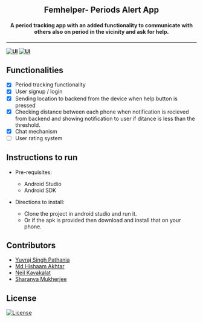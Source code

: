 <p align="center">

</a>
	<h2 align="center"> Femhelper- Periods Alert App </h2>
	<h4 align="center"> A period tracking app with an added functionality to communicate with others also on period in the vicinity and ask for help. <h4>
</p>

--- 
  [![UI ](https://img.shields.io/badge/User%20Interface-Link%20to%20UI-orange?style=flat-square&logo=appveyor)](https://www.figma.com/file/rnbTscS9DpLTvhBnWpMcuG/FemHelper)
  [![UI ](https://img.shields.io/badge/Backend-Link%20to%20DOCS-orange?style=flat-square&logo=appveyor)](https://femhelper-swe.herokuapp.com/)


## Functionalities
- [x]  Period tracking functionality
- [x]  User signup / login 
- [x]  Sending location to backend from the device when help button is pressed
- [x]  Checking distance between each phone when notification is recieved from backend and showing notification to user if ditance is less than the threshold.
- [x]  Chat mechanism
- [ ]  User rating system

## Instructions to run

* Pre-requisites:
	-  Android Studio
	-  Android SDK

* Directions to install: 
	-  Clone the project in android studio and run it.
	-  Or if the apk is provided then download and install that on your phone.

## Contributors

* [ Yuvraj Singh Pathania ](https://github.com/batman004)
* [ Md Hishaam Akhtar ](https://github.com/mdhishaamakhtar)
* [ Neil Kavakalat ](https://github.com/neilkava)
* [ Sharanya Mukherjee ](https://github.com/sharanya02)

## License
[![License](http://img.shields.io/:license-mit-blue.svg?style=flat-square)](http://badges.mit-license.org)




